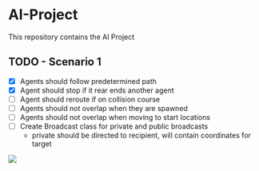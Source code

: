 # AI-Project
This repository contains the AI Project

## TODO - Scenario 1
- [X] Agents should follow predetermined path
- [X] Agent should stop if it rear ends another agent
- [ ] Agent should reroute if on collision course
- [ ] Agents should not overlap when they are spawned
- [ ] Agents should not overlap when moving to start locations
- [ ] Create Broadcast class for private and public broadcasts
  - private should be directed to recipient, will contain coordinates for target

![](https://i.imgur.com/xChvBe7.gif)
